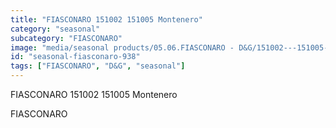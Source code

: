 ```yaml
---
title: "FIASCONARO 151002 151005 Montenero"
category: "seasonal"
subcategory: "FIASCONARO"
image: "media/seasonal products/05.06.FIASCONARO - D&G/151002---151005-Montenero.jpg"
id: "seasonal-fiasconaro-938"
tags: ["FIASCONARO", "D&G", "seasonal"]
---
```


FIASCONARO 151002 151005 Montenero

FIASCONARO
